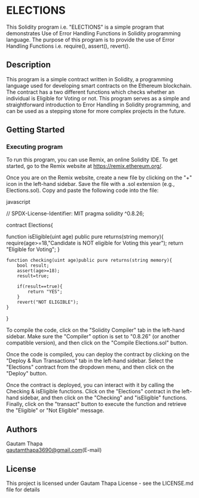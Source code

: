 # ELECTIONS

This Solidity program i.e. "ELECTIONS" is a simple program that demonstrates Use of Error Handling Functions in Solidity programming language. The purpose of this program is to provide the use of Error Handling Functions i.e. require(), assert(), revert().

## Description

This program is a simple contract written in Solidity, a programming language used for developing smart contracts on the Ethereum blockchain. The contract has a two different functions which checks whether an individual is Eligible for Voting or not. This program serves as a simple and straightforward introduction to Error Handling in Solidity programming, and can be used as a stepping stone for more complex projects in the future.

## Getting Started

### Executing program

To run this program, you can use Remix, an online Solidity IDE. To get started, go to the Remix website at https://remix.ethereum.org/.

Once you are on the Remix website, create a new file by clicking on the "+" icon in the left-hand sidebar. Save the file with a .sol extension (e.g., Elections.sol). Copy and paste the following code into the file:

javascript

// SPDX-License-Identifier: MIT
pragma solidity ^0.8.26;

contract Elections{

function isEligible(uint age) public  pure  returns(string memory){
        require(age>=18,"Candidate is NOT eligible for Voting this year");
        return "Eligible for Voting";
    }

    function checking(uint age)public pure returns(string memory){
        bool result;
        assert(age>=18);
        result=true;

        if(result==true){
            return "YES";
        }
        revert("NOT ELIGIBLE");
    }

}



To compile the code, click on the "Solidity Compiler" tab in the left-hand sidebar. Make sure the "Compiler" option is set to "0.8.26" (or another compatible version), and then click on the "Compile Elections.sol" button.

Once the code is compiled, you can deploy the contract by clicking on the "Deploy & Run Transactions" tab in the left-hand sidebar. Select the "Elections" contract from the dropdown menu, and then click on the "Deploy" button.

Once the contract is deployed, you can interact with it by calling the Checking & isEligible functions. Click on the "Elections" contract in the left-hand sidebar, and then click on the "Checking" and "isEligible" functions. Finally, click on the "transact" button to execute the function and retrieve the "Eligible" or "Not Eligible" message.
## Authors

Gautam Thapa   
gautamthapa3690@gmail.com(E-mail)


## License

This project is licensed under Gautam Thapa License - see the LICENSE.md file for details
